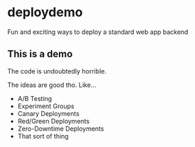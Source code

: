 # deploydemo
Fun and exciting ways to deploy a standard web app backend

## This is a demo
The code is undoubtedly horrible.

The ideas are good tho.  Like...

* A/B Testing
* Experiment Groups
* Canary Deployments
* Red/Green Deployments
* Zero-Downtime Deployments
* That sort of thing
